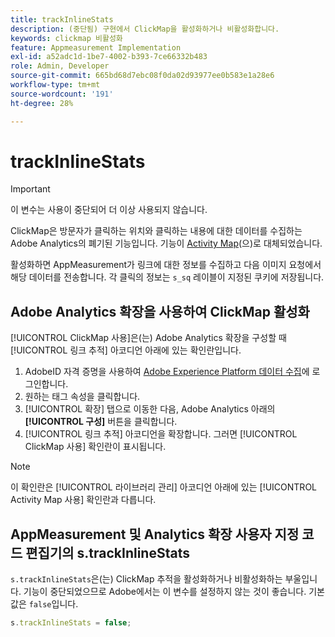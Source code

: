 ```yaml
---
title: trackInlineStats
description: (중단됨) 구현에서 ClickMap을 활성화하거나 비활성화합니다.
keywords: clickmap 비활성화
feature: Appmeasurement Implementation
exl-id: a52adc1d-1be7-4002-b393-7ce66332b483
role: Admin, Developer
source-git-commit: 665bd68d7ebc08f0da02d93977ee0b583e1a28e6
workflow-type: tm+mt
source-wordcount: '191'
ht-degree: 28%

---
```


# trackInlineStats

>[!IMPORTANT]
>
>이 변수는 사용이 중단되어 더 이상 사용되지 않습니다.

ClickMap은 방문자가 클릭하는 위치와 클릭하는 내용에 대한 데이터를 수집하는 Adobe Analytics의 폐기된 기능입니다. 기능이 [Activity Map](/help/analyze/activity-map/overview.md)(으)로 대체되었습니다.

활성화하면 AppMeasurement가 링크에 대한 정보를 수집하고 다음 이미지 요청에서 해당 데이터를 전송합니다. 각 클릭의 정보는 `s_sq` 레이블이 지정된 쿠키에 저장됩니다.

## Adobe Analytics 확장을 사용하여 ClickMap 활성화

[!UICONTROL ClickMap 사용]은(는) Adobe Analytics 확장을 구성할 때 [!UICONTROL 링크 추적] 아코디언 아래에 있는 확인란입니다.

1. AdobeID 자격 증명을 사용하여 [Adobe Experience Platform 데이터 수집](https://experience.adobe.com/data-collection)에 로그인합니다.
2. 원하는 태그 속성을 클릭합니다.
3.  [!UICONTROL 확장] 탭으로 이동한 다음, Adobe Analytics 아래의 **[!UICONTROL 구성]** 버튼을 클릭합니다.
4. [!UICONTROL 링크 추적] 아코디언을 확장합니다. 그러면 [!UICONTROL ClickMap 사용] 확인란이 표시됩니다.

>[!NOTE]
>
>이 확인란은 [!UICONTROL 라이브러리 관리] 아코디언 아래에 있는 [!UICONTROL Activity Map 사용] 확인란과 다릅니다.

## AppMeasurement 및 Analytics 확장 사용자 지정 코드 편집기의 s.trackInlineStats

`s.trackInlineStats`은(는) ClickMap 추적을 활성화하거나 비활성화하는 부울입니다. 기능이 중단되었으므로 Adobe에서는 이 변수를 설정하지 않는 것이 좋습니다. 기본값은 `false`입니다.

```js
s.trackInlineStats = false;
```
